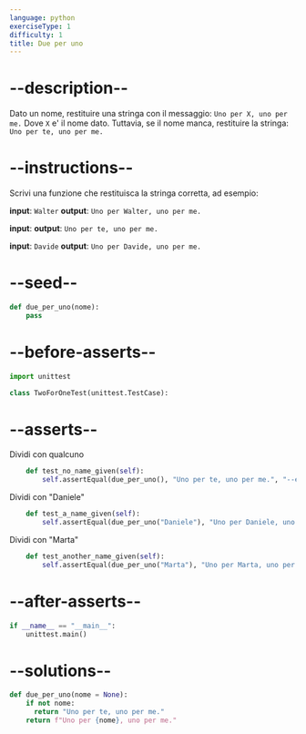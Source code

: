 ```yaml
---
language: python
exerciseType: 1
difficulty: 1
title: Due per uno
---
```


# --description--

Dato un nome, restituire una stringa con il messaggio:
`Uno per X, uno per me.`
Dove `X` e' il nome dato.
Tuttavia, se il nome manca, restituire la stringa:
`Uno per te, uno per me.`

# --instructions--

Scrivi una funzione che restituisca la stringa corretta, ad esempio:

**input**: `Walter`
**output**: `Uno per Walter, uno per me.`

**input**:
**output**: `Uno per te, uno per me.`

**input**: `Davide`
**output**: `Uno per Davide, uno per me.`

# --seed--

```python
def due_per_uno(nome):
    pass
```

# --before-asserts--

```python
import unittest

class TwoForOneTest(unittest.TestCase):
```

# --asserts--

Dividi con qualcuno

```python
    def test_no_name_given(self):
        self.assertEqual(due_per_uno(), "Uno per te, uno per me.", "--err-t1--")
```

Dividi con "Daniele"

```python
    def test_a_name_given(self):
        self.assertEqual(due_per_uno("Daniele"), "Uno per Daniele, uno per me.", "--err-t2--")
```


Dividi con "Marta"

```python
    def test_another_name_given(self):
        self.assertEqual(due_per_uno("Marta"), "Uno per Marta, uno per me.", "--err-t3--")
```

# --after-asserts--

```python
if __name__ == "__main__":
    unittest.main()
```

# --solutions--

```python
def due_per_uno(nome = None):
    if not nome:
      return "Uno per te, uno per me."
    return f"Uno per {nome}, uno per me."
```
